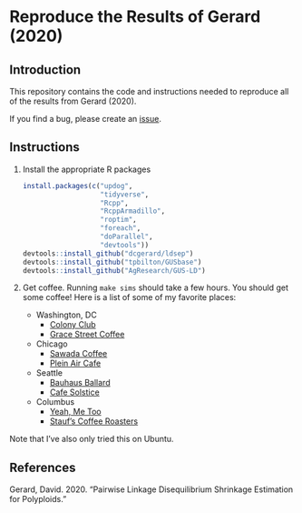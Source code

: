 
<!-- README.md is generated from README.Rmd. Please edit that file -->

# Reproduce the Results of Gerard (2020)

## Introduction

This repository contains the code and instructions needed to reproduce
all of the results from Gerard (2020).

If you find a bug, please create an
[issue](https://github.com/dcgerard/reproduce_pairwise_ld/issues).

## Instructions

1.  Install the appropriate R packages
    
    ``` r
    install.packages(c("updog",
                       "tidyverse", 
                       "Rcpp",
                       "RcppArmadillo",
                       "roptim",
                       "foreach",
                       "doParallel",
                       "devtools"))
    devtools::install_github("dcgerard/ldsep")
    devtools::install_github("tpbilton/GUSbase")
    devtools::install_github("AgResearch/GUS-LD")
    ```

2.  Get coffee. Running `make sims` should take a few hours. You should
    get some coffee\! Here is a list of some of my favorite places:
    
      - Washington, DC
          - [Colony
            Club](https://www.yelp.com/biz/colony-club-washington)
          - [Grace Street
            Coffee](https://www.yelp.com/biz/grace-street-coffee-georgetown)
      - Chicago
          - [Sawada
            Coffee](https://www.yelp.com/biz/sawada-coffee-chicago)
          - [Plein Air
            Cafe](https://www.yelp.com/biz/plein-air-cafe-and-eatery-chicago-2)
      - Seattle
          - [Bauhaus
            Ballard](https://www.yelp.com/biz/bauhaus-ballard-seattle)
          - [Cafe
            Solstice](https://www.yelp.com/biz/cafe-solstice-seattle)
      - Columbus
          - [Yeah, Me
            Too](https://www.yelp.com/biz/yeah-me-too-columbus)
          - [Stauf’s Coffee
            Roasters](https://www.yelp.com/biz/staufs-coffee-roasters-columbus-2)

Note that I’ve also only tried this on Ubuntu.

## References

<div id="refs" class="references">

<div id="ref-gerard2020pairwise">

Gerard, David. 2020. “Pairwise Linkage Disequilibrium Shrinkage
Estimation for Polyploids.”

</div>

</div>
